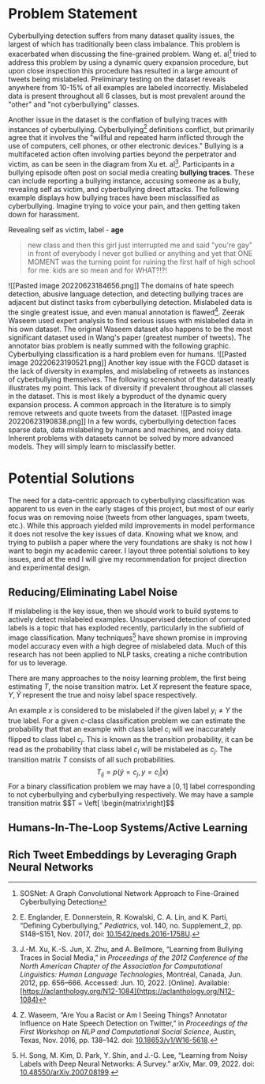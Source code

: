 # Problem Statement 
Cyberbullying detection suffers from many dataset quality issues, the largest of which has traditionally been class imbalance. This problem is exacerbated when discussing the fine-grained problem. Wang et. al[^1] tried to address this problem by using a dynamic query expansion procedure, but upon close inspection this procedure has resulted in a large amount of tweets being mislabeled. Preliminary testing on the dataset reveals anywhere from 10-15% of all examples are labeled incorrectly. Mislabeled data is present throughout all 6 classes, but is most prevalent around the "other" and "not cyberbullying" classes. 

Another issue in the dataset is the conflation of bullying traces with instances of cyberbullying. Cyberbullying[^2] definitions conflict, but primarily agree that it involves the "willful and repeated harm inflicted through the use of computers, cell phones, or other electronic devices." Bullying is a multifaceted action often involving parties beyond the perpetrator and victim, as can be seen in the diagram from  Xu et. al[^3]. Participants in a bullying episode often post on social media creating **bullying traces**. These can include reporting a bullying instance, accusing someone as a bully, revealing self as victim, and cyberbullying direct attacks. The following example displays how bullying traces have been misclassified as cyberbullying. Imagine trying to voice your pain, and then getting taken down for harassment. 

Revealing self as victim, label - **age**
> new class and then this girl just interrupted me and said "you're gay" in front of everybody I never got bullied or anything and yet that ONE MOMENT was the turning point for ruining the first half of high school for me. kids are so mean and for WHAT?!?!


![[Pasted image 20220623184656.png]]
The domains of hate speech detection, abusive language detection, and detecting bullying traces are adjacent but distinct tasks from cyberbullying detection. Mislabeled data is the single greatest issue, and even manual annotation is flawed[^4]. Zeerak Waseem used expert analysis to find serious issues with mislabeled data in his own dataset. The original Waseem dataset also happens to be the most significant dataset used in Wang's paper (greatest number of tweets). The annotator bias problem is neatly summed with the following graphic. Cyberbullying classification is a hard problem even for humans. 
![[Pasted image 20220623190521.png]]
Another key issue with the FGCD dataset is the lack of diversity in examples, and mislabeling of retweets as instances of cyberbullying themselves. The following screenshot of the dataset neatly illustrates my point. This lack of diversity if prevalent throughout all classes in the dataset. This is most likely a byproduct of the dynamic query expansion process. A common approach in the literature is to simply remove retweets and quote tweets from the dataset. 
![[Pasted image 20220623190838.png]]
In a few words, cyberbullying detection faces sparse data, data mislabeling by humans and machines, and noisy data. Inherent problems with datasets cannot be solved by more advanced models. They will simply learn to misclassify better. 

# Potential Solutions 
The need for a data-centric approach to cyberbullying classification was apparent to us even in the early stages of this project, but most of our early focus was on removing noise (tweets from other languages, spam tweets, etc.). While this approach yielded mild improvements in model performance it does not resolve the key issues of data. Knowing what we know, and trying to publish a paper where the very foundations are shaky is not how I want to begin my academic career. I layout three potential solutions to key issues, and at the end I will give my recommendation for project direction and experimental design. 
## Reducing/Eliminating Label Noise
If mislabeling is the key issue, then we should work to build systems to actively detect mislabeled examples. Unsupervised detection of corrupted labels is a topic that has exploded recently, particularly in the subfield of image classification. Many techniques[^5] have shown promise in improving model accuracy even with a high degree of mislabeled data. Much of this research has not been applied to NLP tasks, creating a niche contribution for us to leverage. 

There are many approaches to the noisy learning problem, the first being estimating $T$, the noise transition matrix. Let $X$ represent the feature space, $Y, \tilde Y$ represent the true and noisy label space respectively. 

An example $x$ is considered to be mislabeled if the given label $y_i \neq Y$ the true label. For a given $c$-class classification problem we can estimate the probability that that an example with class label $c_i$ will we inaccurately flipped to class label $c_j$. This is known as the transition probability, it can be read as the probability that class label $c_i$ will be mislabeled as $c_j$. The transition matrix $T$ consists of all such probabilities. 
$$T_{ij} = p(\tilde y = c_j, y = c_i |x)$$
For a binary classification problem we may have a $[0,1]$ label corresponding to not cyberbullying and cyberbullying respectively. We may have a sample transition matrix
$$T = \left[ \begin{matrix\right]$$

## Humans-In-The-Loop Systems/Active Learning
## Rich Tweet Embeddings by Leveraging Graph Neural Networks 

[^1]: SOSNet: A Graph Convolutional Network Approach to Fine-Grained Cyberbullying Detection
[^2]: E. Englander, E. Donnerstein, R. Kowalski, C. A. Lin, and K. Parti, “Defining Cyberbullying,” _Pediatrics_, vol. 140, no. Supplement_2, pp. S148–S151, Nov. 2017, doi: [10.1542/peds.2016-1758U](https://doi.org/10.1542/peds.2016-1758U).
[^3]: J.-M. Xu, K.-S. Jun, X. Zhu, and A. Bellmore, “Learning from Bullying Traces in Social Media,” in _Proceedings of the 2012 Conference of the North American Chapter of the Association for Computational Linguistics: Human Language Technologies_, Montréal, Canada, Jun. 2012, pp. 656–666. Accessed: Jun. 10, 2022. [Online]. Available: [https://aclanthology.org/N12-1084](https://aclanthology.org/N12-1084)
[^4]: Z. Waseem, “Are You a Racist or Am I Seeing Things? Annotator Influence on Hate Speech Detection on Twitter,” in _Proceedings of the First Workshop on NLP and Computational Social Science_, Austin, Texas, Nov. 2016, pp. 138–142. doi: [10.18653/v1/W16-5618](https://doi.org/10.18653/v1/W16-5618).
[^5]: H. Song, M. Kim, D. Park, Y. Shin, and J.-G. Lee, “Learning from Noisy Labels with Deep Neural Networks: A Survey.” arXiv, Mar. 09, 2022. doi: [10.48550/arXiv.2007.08199](https://doi.org/10.48550/arXiv.2007.08199).